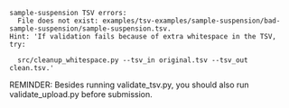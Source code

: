 ```
sample-suspension TSV errors:
  File does not exist: examples/tsv-examples/sample-suspension/bad-sample-suspension/sample-suspension.tsv.
Hint: 'If validation fails because of extra whitespace in the TSV, try:

  src/cleanup_whitespace.py --tsv_in original.tsv --tsv_out clean.tsv.'
```
REMINDER: Besides running validate_tsv.py, you should also run validate_upload.py before submission.
